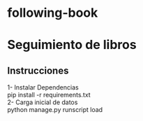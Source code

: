 # following-book
<h1>Seguimiento de libros </h1>

<h2> Instrucciones </h2>
1- Instalar Dependencias
<br>
  pip install -r requirements.txt
  <br>
2- Carga inicial de datos
<br>
  python manage.py runscript load

